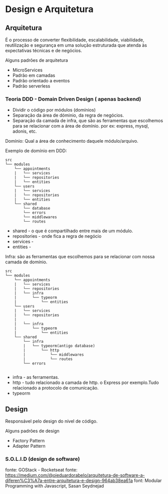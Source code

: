 # Design e Arquitetura


## Arquitetura

É o processo de converter flexibilidade, escalabilidade, viabilidade, reutilização e segurança em uma solução estruturada que atenda às expectativas técnicas e de negócios.

Alguns padrões de arquitetura
* MicroServices
* Padrão em camadas
* Padrão orientado a eventos
* Padrão serverless

### Teoria DDD - Domain Driven Design ( apenas backend)

* Dividir o código por módulos (domínios)
* Separação da área de dóminio, da regra de negócios.
* Separação da camada de infra, que são as ferramentas que escolhemos para se relacionar com a área de domínio. por ex: express, mysql, adonis, etc.

Domínio: Qual a área de conhecimento daquele módulo/arquivo.

Exemplo de domínio em DDD:

```
src
└── modules
    └── appointments
    |   └── services
    |   └── repositories
    |   └── entities               
    └── users
    |   └── services
    |   └── repositories
    |   └── entities 
    └── shared
        └── database
        └── errors
        └── middlewares
        └── routes  
```
* shared - o que é compartilhado entre mais de um módulo. 
* repositories - onde fica a regra de negócio
* services -
* entities -

Infra: são as ferramentas que escolhemos para se relacionar com nossa camada de domínio.
```
src
└── modules
    └── appointments
    |   └── services
    |   └── repositories
    |   └── infra
    |       └── typeorm
    |           └── entities 
    └── users
    |   └── services
    |   └── repositories
    |   
    |   └── infra
    |       └── typeorm
    |           └── entities 
    └── shared
        └── infra
        |   └── typeorm(antigo database)
        |       └── http
        |           └── middlewares
        |           └── routes
        └── errors
     
```

* infra - as ferramentas. 
* http - tudo relacionado a camada de http. o Express por exemplo.Tudo relacionado a protocolo de comunicação.
* typeorm


## Design
Responsável pelo design do nível de código.

Alguns padrões de design
* Factory Pattern
* Adapter Pattern
 
### S.O.L.I.D (design de software)

fonte: GOStack -  Rocketseat
fonte: https://medium.com/@oieduardorabelo/arquitetura-de-software-a-diferen%C3%A7a-entre-arquitetura-e-design-964ab38ea61a
font: Modular Programming with Javascript, Sasan Seydnejad
